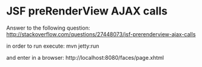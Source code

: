 JSF preRenderView AJAX calls
=====================================================

Answer to the following question:
http://stackoverflow.com/questions/27448073/jsf-prerenderview-ajax-calls


in order to run execute:
mvn jetty:run

and enter in a browser:
http://localhost:8080/faces/page.xhtml
